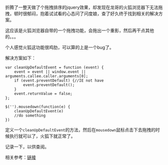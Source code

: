 <!--
author: wangjian
date: 2016-11-17
title: 火狐浏览器下拖拽插件无法拖拽的bug
tags: bug,火狐 
category: bug
status: publish
summary: 
web开发中遇到的各种奇葩bug
-->

折腾了一整天做了个拖拽排序的jquery效果，却发现在龙哥的火狐浏览器下无法拖拽，顿时很郁闷，抱着试试看的心态问了问度娘，查了好久终于找到相关的解决方案。

这应该是火狐浏览器自带的一个拖拽功能，会拖出一个重影，然后再干点其他的。。。

个人感觉火狐这功能很鸡肋，可以算的上是一个bug了。

解决方案如下：


	var cleanUpDefaultEvent = function (event) {
        event = event || window.event || arguments.callee.caller.arguments[0];
        if (event.preventDefault) {//IE not have
            event.preventDefault();
        }
        event.returnValue = false;
    };
 
    $('').mousedown(function(e) {
        cleanUpDefaultEvent(e)
        //do something
    })

定义一个`cleanUpDefaultEvent`的方法，然后在`mousedown`鼠标点击下去拖拽的时候执行就可以了，火狐下就正常了。

记录一下，以供查阅。

相关参考：[链接](http://blog.csdn.net/hw1287789687/article/details/51783320 "参考链接")

